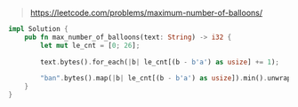 > https://leetcode.com/problems/maximum-number-of-balloons/

``` rust
impl Solution {
    pub fn max_number_of_balloons(text: String) -> i32 {
        let mut le_cnt = [0; 26];
        
        text.bytes().for_each(|b| le_cnt[(b - b'a') as usize] += 1);
        
        "ban".bytes().map(|b| le_cnt[(b - b'a') as usize]).min().unwrap().to_owned().min("lo".bytes().map(|b| le_cnt[(b - b'a') as usize] >> 1).min().unwrap().to_owned())
    }
}
```